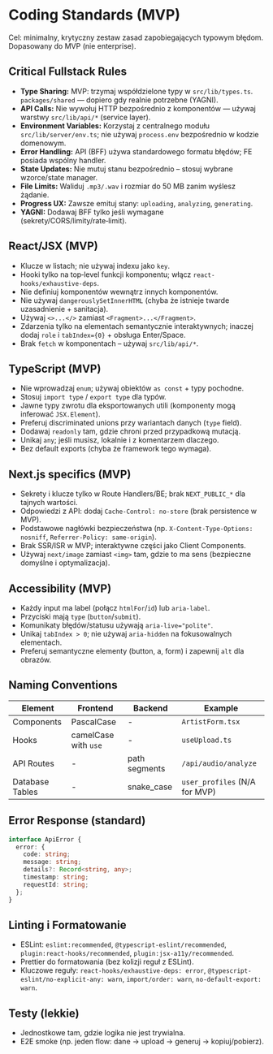 # Coding Standards (MVP)

Cel: minimalny, krytyczny zestaw zasad zapobiegających typowym błędom. Dopasowany do MVP (nie enterprise).

## Critical Fullstack Rules
- **Type Sharing:** MVP: trzymaj współdzielone typy w `src/lib/types.ts`. `packages/shared` — dopiero gdy realnie potrzebne (YAGNI).
- **API Calls:** Nie wywołuj HTTP bezpośrednio z komponentów — używaj warstwy `src/lib/api/*` (service layer).
- **Environment Variables:** Korzystaj z centralnego modułu `src/lib/server/env.ts`; nie używaj `process.env` bezpośrednio w kodzie domenowym.
- **Error Handling:** API (BFF) używa standardowego formatu błędów; FE posiada wspólny handler.
- **State Updates:** Nie mutuj stanu bezpośrednio – stosuj wybrane wzorce/state manager.
- **File Limits:** Waliduj `.mp3/.wav` i rozmiar do 50 MB zanim wyślesz żądanie.
- **Progress UX:** Zawsze emituj stany: `uploading`, `analyzing`, `generating`.
- **YAGNI:** Dodawaj BFF tylko jeśli wymagane (sekrety/CORS/limity/rate‑limit).

## React/JSX (MVP)
- Klucze w listach; nie używaj indexu jako `key`.
- Hooki tylko na top‑level funkcji komponentu; włącz `react-hooks/exhaustive-deps`.
- Nie definiuj komponentów wewnątrz innych komponentów.
- Nie używaj `dangerouslySetInnerHTML` (chyba że istnieje twarde uzasadnienie + sanitacja).
- Używaj `<>...</>` zamiast `<Fragment>...</Fragment>`.
- Zdarzenia tylko na elementach semantycznie interaktywnych; inaczej dodaj `role` i `tabIndex={0}` + obsługa Enter/Space.
- Brak `fetch` w komponentach – używaj `src/lib/api/*`.

## TypeScript (MVP)
- Nie wprowadzaj `enum`; używaj obiektów `as const` + typy pochodne.
- Stosuj `import type` / `export type` dla typów.
- Jawne typy zwrotu dla eksportowanych utili (komponenty mogą inferować `JSX.Element`).
- Preferuj discriminated unions przy wariantach danych (`type` field).
- Dodawaj `readonly` tam, gdzie chroni przed przypadkową mutacją.
- Unikaj `any`; jeśli musisz, lokalnie i z komentarzem dlaczego.
- Bez default exports (chyba że framework tego wymaga).

## Next.js specifics (MVP)
- Sekrety i klucze tylko w Route Handlers/BE; brak `NEXT_PUBLIC_*` dla tajnych wartości.
- Odpowiedzi z API: dodaj `Cache-Control: no-store` (brak persistence w MVP).
- Podstawowe nagłówki bezpieczeństwa (np. `X-Content-Type-Options: nosniff`, `Referrer-Policy: same-origin`).
- Brak SSR/ISR w MVP; interaktywne części jako Client Components.
- Używaj `next/image` zamiast `<img>` tam, gdzie to ma sens (bezpieczne domyślne i optymalizacja).

## Accessibility (MVP)
- Każdy input ma label (połącz `htmlFor`/`id`) lub `aria-label`.
- Przyciski mają `type` (`button`/`submit`).
- Komunikaty błędów/statusu używają `aria-live="polite"`.
- Unikaj `tabIndex > 0`; nie używaj `aria-hidden` na fokusowalnych elementach.
- Preferuj semantyczne elementy (button, a, form) i zapewnij `alt` dla obrazów.

## Naming Conventions
| Element | Frontend | Backend | Example |
| --- | --- | --- | --- |
| Components | PascalCase | - | `ArtistForm.tsx` |
| Hooks | camelCase with `use` | - | `useUpload.ts` |
| API Routes | - | path segments | `/api/audio/analyze` |
| Database Tables | - | snake_case | `user_profiles` (N/A for MVP) |

## Error Response (standard)
```ts
interface ApiError {
  error: {
    code: string;
    message: string;
    details?: Record<string, any>;
    timestamp: string;
    requestId: string;
  };
}
```

## Linting i Formatowanie
- ESLint: `eslint:recommended`, `@typescript-eslint/recommended`, `plugin:react-hooks/recommended`, `plugin:jsx-a11y/recommended`.
- Prettier do formatowania (bez kolizji reguł z ESLint).
- Kluczowe reguły: `react-hooks/exhaustive-deps: error`, `@typescript-eslint/no-explicit-any: warn`, `import/order: warn`, `no-default-export: warn`.

## Testy (lekkie)
- Jednostkowe tam, gdzie logika nie jest trywialna.
- E2E smoke (np. jeden flow: dane → upload → generuj → kopiuj/pobierz).
